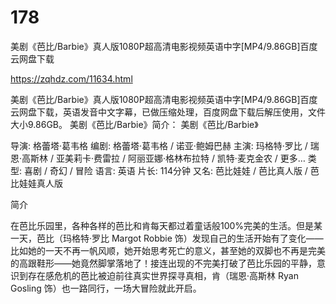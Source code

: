 # 178
美剧《芭比/Barbie》真人版1080P超高清电影视频英语中字[MP4/9.86GB]百度云网盘下载

https://zqhdz.com/11634.html

美剧《芭比/Barbie》真人版1080P超高清电影视频英语中字[MP4/9.86GB]百度云网盘下载，英语发音中文字幕，已做压缩处理，百度网盘下载后解压使用，文件大小9.86GB。
美剧《芭比/Barbie》简介：
美剧《芭比/Barbie》

导演: 格蕾塔·葛韦格
编剧: 格蕾塔·葛韦格 / 诺亚·鲍姆巴赫
主演: 玛格特·罗比 / 瑞恩·高斯林 / 亚美莉卡·费雷拉 / 阿丽亚娜·格林布拉特 / 凯特·麦克金农 / 更多…
类型: 喜剧 / 奇幻 / 冒险
语言: 英语
片长: 114分钟
又名: 芭比娃娃 / 芭比真人版 / 芭比娃娃真人版

简介

在芭比乐园里，各种各样的芭比和肯每天都过着童话般100%完美的生活。但是某一天，芭比（玛格特·罗比 Margot Robbie 饰）发现自己的生活开始有了变化——比如她的一天不再一帆风顺，她开始思考死亡的意义，甚至她的双脚也不再是完美的高跟鞋形——她竟然脚掌落地了！接连出现的不完美打破了芭比乐园的平静，意识到存在感危机的芭比被迫前往真实世界探寻真相，肯（瑞恩·高斯林 Ryan Gosling 饰）也一路同行，一场大冒险就此开启。
